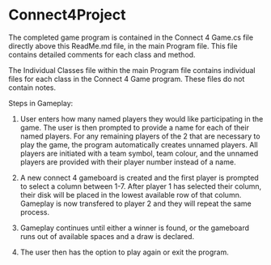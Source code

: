 # Connect4Project


The completed game program is contained in the Connect 4 Game.cs file directly above this ReadMe.md file, in the main Program file. This file contains detailed comments for each class and method.

The Individual Classes file within the main Program file contains individual files for each class in the Connect 4 Game program. These files do not contain notes.

Steps in Gameplay:

1. User enters how many named players they would like participating in the game.
   The user is then prompted to provide a name for each of their named players.
   For any remaining players of the 2 that are necessary to play the game, the program automatically creates unnamed players.
   All players are initiated with a team symbol, team colour, and the unnamed players are provided with their player number instead of a name.

2. A new connect 4 gameboard is created and the first player is prompted to select a column between 1-7.
   After player 1 has selected their column, their disk will be placed in the lowest available row of that column.
   Gameplay is now transfered to player 2 and they will repeat the same process.

3. Gameplay continues until either a winner is found, or the gameboard runs out of available spaces and a draw is declared.

4. The user then has the option to play again or exit the program.
